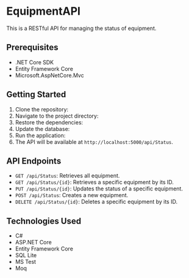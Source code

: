 # EquipmentAPI

This is a RESTful API for managing the status of equipment.

## Prerequisites

- .NET Core SDK
- Entity Framework Core
- Microsoft.AspNetCore.Mvc

## Getting Started

1. Clone the repository:
2. Navigate to the project directory:
3. Restore the dependencies:
4. Update the database:
5. Run the application:
6. The API will be available at `http://localhost:5000/api/Status`.

## API Endpoints

- `GET /api/Status`: Retrieves all equipment.
- `GET /api/Status/{id}`: Retrieves a specific equipment by its ID.
- `PUT /api/Status/{id}`: Updates the status of a specific equipment.
- `POST /api/Status`: Creates a new equipment.
- `DELETE /api/Status/{id}`: Deletes a specific equipment by its ID.

## Technologies Used

- C#
- ASP.NET Core
- Entity Framework Core
- SQL Lite
- MS Test
- Moq


